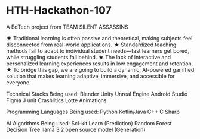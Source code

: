# HTH-Hackathon-107
A EdTech project from TEAM SILENT ASSASSINS

 ★
 Traditional learning is often passive and theoretical, making subjects feel
 disconnected from real-world applications.
 ★
 Standardized teaching methods fail to adapt to individual student needs—fast
 learners get bored, while struggling students fall behind. 
★
 The lack of interactive
 and personalized learning experiences results in low engagement and retention.
 ★
 To bridge this gap, we are going to build a dynamic, AI-powered gamified
 solution that makes learning adaptive, immersive, and accessible for everyone.

 Technical Stacks Being used:
   Blender
   Unity
   Unreal Engine 
   Android Studio
   Figma
   J unit
   Crashlitics
   Lotte Animations

Programming Languages Being used:
  Python
  Kotlin/Java
  C++
  C Sharp

AI Algorithms Being used:
  Sci-kit Learn (Prediction)
    Random Forest 
    Decision Tree
  Ilama 3.2 open source model (Generation)
